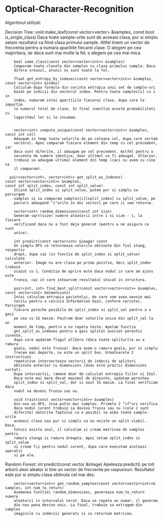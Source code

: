 # Optical-Character-Recognition

Algoritmul utilizat:

Decision Tree:
	    void make_leaf(const vector<vector<int>> &samples, 
	const bool is_single_class)
		Daca toate sample-urile sunt de aceeasi clasa, pur si simplu setam
		rezultatul ca fiind clasa primului sample. Altfel tinem un vector de
		frecventa pentru a numara aparitiile fiecarei clase. O alegem pe cea
		majoritara, iar daca sunt mai multe la fel, o alegem pe cea mai mica.

	    bool same_class(const vector<vector<int>> &samples)
		Comparam toate clasele din samples cu clasa primului sample. Daca
		difera vreunul, atunci nu sunt toate la fel.

	    float get_entropy_by_indexes(const vector<vector<int>> &samples, 
	const vector<int> &index)
		Calculam dupa formula din cerinta entropia unui set de sample-uri
		bazat pe indicii din vectorul index. Pentru toate samples[i] cu i in
		index, numaram intai aparitiile fiecarei clase, dupa care le impartim
		la numarul total de clase. In final inmultim aceste probabilitati cu
		logaritmul lor si le insumam.


	    vector<int> compute_unique(const vector<vector<int>> &samples, const int col)
		Adaugam in temp toate valorile de pe coloana col, dupa care sortam
		vectorul. Apoi comparam fiecare element din temp cu cel precedent, iar
		daca sunt diferite, il adaugam pe cel precedent. Astfel pentru o
		secventa de numere identice, doar ultimul va fi adaugat. Ulterior,
		trebuie sa adaugam ultimul element din temp (caci nu avem cu cine sa
		il comparam).

	  pair<vector<int>, vector<int>> get_split_as_indexes(
	const vector<vector<int>> &samples,
	const int split_index, const int split_value)
		Stiind split_index si split_value, putem pur si simplu sa parcurgem
		samples si sa comparam samples[i][split_index] cu split_value, pe
		parcurs adaugand "i"urile in doi vectori pe care ii vom returna.

	    vector<int> random_dimensions(const int size)
		Generam sqrt(size) numere aleatorii intre 1 si size - 1, la fiecare
		verificand daca nu a fost deja generat (pentru a ne asigura ca sunt
		unice).

	    int predict(const vector<int> &image) const
		Un simplu DFS ce returneaza valorile obtinute din fiul stang, respectiv
		drept, dupa caz (in functie de split_index si split_value) calculate
		anterior. Image nu are clasa pe prima pozitie, deci split_index trebuie
		scazut cu 1. Conditia de oprire este daca nodul in care am ajuns este
		frunza, caz in care intoarcem rezultatul stocat in structura.

	    pair<int, int> find_best_split(const vector<vector<int>> &samples,
	const vector<int> &dimensions)
		Intai calculam entropia parintelui, de care vom avea nevoie mai
		tarziu pentru a calcula Information Gain, conform cerintei. Parcurgem
		fiecare pereche posibila de split_index si split_val pentru a o gasi
		pe cea cu IG maxim. Pastram doar valorile unice din split_val la un
		moment de timp, pentru a nu repeta teste. Apelam functia 
		get_split_as_indexes pentru a gasi splitul asociat perechii curente,
		dupa care updatam flagul allZero (daca toate spliturile au o ramura
		goala, nodul este frunza). Daca avem o ramura goala, pur si simplu
		trecem mai departe, nu este un split bun. Urmatoarele 2 instructiuni
		repetitive intersecteaza vectorii de indecsi de splituri
		obtinute anterior cu dimensions (dims este practic dimensions sortat).
		Dupa intersectii, ramane doar de calculat entropia fiilor si IGul.
		Daca este mai mare decat maximul de dinainte, updatam perechea 
		split_index si split_val, dar si noul IG maxim. La final verificam daca
		nodul va deveni frunza sau nu.

	    void train(const vector<vector<int>> &samples)
		Din nou un DFS, insa putin mai complex. Primele 2 "if"uri verifica
		daca nodul curent trebuie sa devina frunza sau nu (cele 2 sunt
		diferite) datorita faptului ca e posibil sa aiba toate sample-urile
		aceeasi clasa sau pur si simplu sa nu existe un split viabil. Daca,
		totusi exista unul, il calculam si cream matricea de samples pentru
		ramura stanga si ramura dreapta. Apoi setam split_index si split_value
		si cream fii pentru nodul curent, dupa care executam aceleasi operatii
		si pe ele.

Random Forest:
	    int predict(const vector<int> &image)
		Apeleaza predict() pe toti arborii alesi aleator si tine un vector de
		frecventa pe raspunsuri. Rezultatul este pur si simplu clasa obtinuta
		cel mai des.

	    vector<vector<int>> get_random_samples(const vector<vector<int>>& samples, int num_to_return)
		Asemenea functiei random_dimensions, genereaza num_to_return numere
		aleatorii in intervalul cerut. Daca se repeta un numar, il generam
		din nou pana devine unic. La final, trebuie sa extragem din samples
		imaginile cu indecsii generati si sa returnam matricea.
